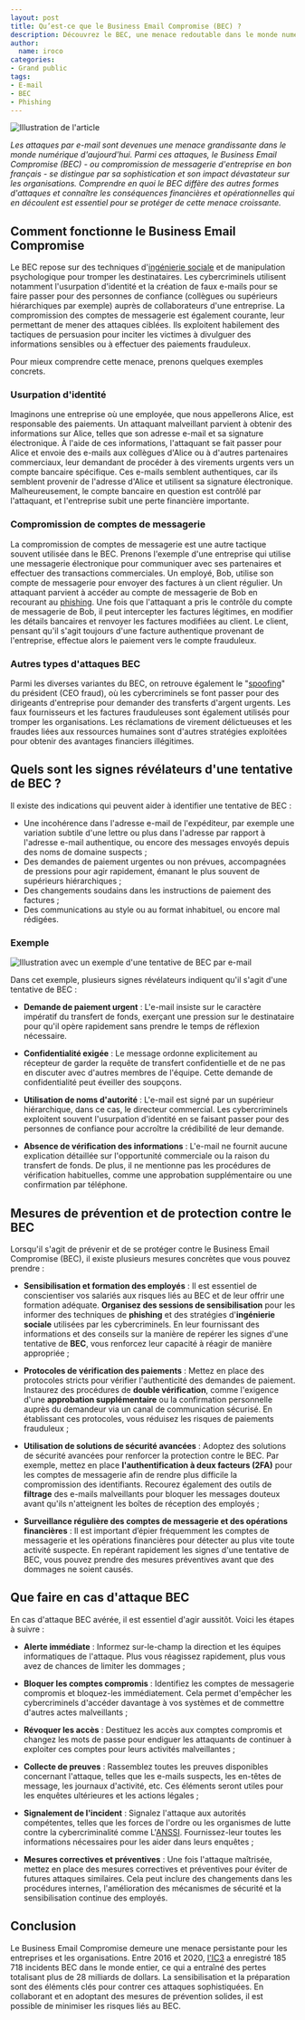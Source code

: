```yaml
---
layout: post
title: Qu’est-ce que le Business Email Compromise (BEC) ?
description: Découvrez le BEC, une menace redoutable dans le monde numérique, et apprenez à vous protéger contre cette forme d'attaque.
author:
  name: iroco
categories:
- Grand public
tags:
- E-mail
- BEC
- Phishing
---
```


![Illustration de l'article](/images/bec/BEC.png)

*Les attaques par e-mail sont devenues une menace grandissante dans le monde numérique d'aujourd'hui. Parmi ces attaques, le Business Email Compromise (BEC) - ou compromission de messagerie d'entreprise en bon français - se distingue par sa sophistication et son impact dévastateur sur les organisations. Comprendre en quoi le BEC diffère des autres formes d'attaques et connaître les conséquences financières et opérationnelles qui en découlent est essentiel pour se protéger de cette menace croissante.*

## Comment fonctionne le Business Email Compromise

Le BEC repose sur des techniques d'[ingénierie sociale](https://fr.wikipedia.org/wiki/Ing%C3%A9nierie_sociale_(s%C3%A9curit%C3%A9_de_l%27information)) et de manipulation psychologique pour tromper les destinataires. Les cybercriminels utilisent notamment l'usurpation d'identité et la création de faux e-mails pour se faire passer pour des personnes de confiance (collègues ou supérieurs hiérarchiques par exemple) auprès de collaborateurs d'une entreprise. La compromission des comptes de messagerie est également courante, leur permettant de mener des attaques ciblées. Ils exploitent habilement des tactiques de persuasion pour inciter les victimes à divulguer des informations sensibles ou à effectuer des paiements frauduleux.

Pour mieux comprendre cette menace, prenons quelques exemples concrets.

### Usurpation d'identité

Imaginons une entreprise où une employée, que nous appellerons Alice, est responsable des paiements. Un attaquant malveillant parvient à obtenir des informations sur Alice, telles que son adresse e-mail et sa signature électronique. À l'aide de ces informations, l'attaquant se fait passer pour Alice et envoie des e-mails aux collègues d'Alice ou à d'autres partenaires commerciaux, leur demandant de procéder à des virements urgents vers un compte bancaire spécifique. Ces e-mails semblent authentiques, car ils semblent provenir de l'adresse d'Alice et utilisent sa signature électronique. Malheureusement, le compte bancaire en question est contrôlé par l'attaquant, et l'entreprise subit une perte financière importante.

### Compromission de comptes de messagerie

La compromission de comptes de messagerie est une autre tactique souvent utilisée dans le BEC. Prenons l'exemple d'une entreprise qui utilise une messagerie électronique pour communiquer avec ses partenaires et effectuer des transactions commerciales. Un employé, Bob, utilise son compte de messagerie pour envoyer des factures à un client régulier. Un attaquant parvient à accéder au compte de messagerie de Bob en recourant au [phishing](https://blog.iroco.co/phishing/). Une fois que l'attaquant a pris le contrôle du compte de messagerie de Bob, il peut intercepter les factures légitimes, en modifier les détails bancaires et renvoyer les factures modifiées au client. Le client, pensant qu'il s'agit toujours d'une facture authentique provenant de l'entreprise, effectue alors le paiement vers le compte frauduleux. 

### Autres types d'attaques BEC

Parmi les diverses variantes du BEC, on retrouve également le "[spoofing](https://www.oracle.com/fr/security/spoofing-usurpation-identite-ip.html)" du président (CEO fraud), où les cybercriminels se font passer pour des dirigeants d'entreprise pour demander des transferts d'argent urgents. Les faux fournisseurs et les factures frauduleuses sont également utilisés pour tromper les organisations. Les réclamations de virement délictueuses et les fraudes liées aux ressources humaines sont d'autres stratégies exploitées pour obtenir des avantages financiers illégitimes. 

## Quels sont les signes révélateurs d'une tentative de BEC ?

Il existe des indications qui peuvent aider à identifier une tentative de BEC :
- Une incohérence dans l'adresse e-mail de l'expéditeur, par exemple une variation subtile d'une lettre ou plus dans l'adresse par rapport à l'adresse e-mail authentique, ou encore des messages envoyés depuis des noms de domaine suspects ;
- Des demandes de paiement urgentes ou non prévues, accompagnées de pressions pour agir rapidement, émanant le plus souvent de supérieurs hiérarchiques ;
- Des changements soudains dans les instructions de paiement des factures ;
- Des communications au style ou au format inhabituel, ou encore mal rédigées.

### Exemple 

![Illustration avec un exemple d'une tentative de BEC par e-mail](/images/bec/exemple-spoofing.png)

Dans cet exemple, plusieurs signes révélateurs indiquent qu'il s'agit d'une tentative de BEC :

* **Demande de paiement urgent** : L'e-mail insiste sur le caractère impératif du transfert de fonds, exerçant une pression sur le destinataire pour qu'il opère rapidement sans prendre le temps de réflexion nécessaire.

* **Confidentialité exigée** : Le message ordonne explicitement au récepteur de garder la requête de transfert confidentielle et de ne pas en discuter avec d'autres membres de l'équipe. Cette demande de confidentialité peut éveiller des soupçons.

* **Utilisation de noms d'autorité** : L'e-mail est signé par un supérieur hiérarchique, dans ce cas, le directeur commercial. Les cybercriminels exploitent souvent l'usurpation d'identité en se faisant passer pour des personnes de confiance pour accroître la crédibilité de leur demande.

* **Absence de vérification des informations** : L'e-mail ne fournit aucune explication détaillée sur l'opportunité commerciale ou la raison du transfert de fonds. De plus, il ne mentionne pas les procédures de vérification habituelles, comme une approbation supplémentaire ou une confirmation par téléphone.

## Mesures de prévention et de protection contre le BEC

Lorsqu'il s'agit de prévenir et de se protéger contre le Business Email Compromise (BEC), il existe plusieurs mesures concrètes que vous pouvez prendre :

* **Sensibilisation et formation des employés** : Il est essentiel de conscientiser vos salariés aux risques liés au BEC et de leur offrir une formation adéquate. **Organisez des sessions de sensibilisation** pour les informer des techniques de **phishing** et des stratégies d'**ingénierie sociale** utilisées par les cybercriminels. En leur fournissant des informations et des conseils sur la manière de repérer les signes d'une tentative de **BEC**, vous renforcez leur capacité à réagir de manière appropriée ;

* **Protocoles de vérification des paiements** : Mettez en place des protocoles stricts pour vérifier l'authenticité des demandes de paiement. Instaurez des procédures de **double vérification**, comme l'exigence d'une **approbation supplémentaire** ou la confirmation personnelle auprès du demandeur via un canal de communication sécurisé. En établissant ces protocoles, vous réduisez les risques de paiements frauduleux ;

* **Utilisation de solutions de sécurité avancées** : Adoptez des solutions de sécurité avancées pour renforcer la protection contre le BEC. Par exemple, mettez en place **l'authentification à deux facteurs (2FA)** pour les comptes de messagerie afin de rendre plus difficile la compromission des identifiants. Recourez également des outils de **filtrage** des e-mails malveillants pour bloquer les messages douteux avant qu'ils n'atteignent les boîtes de réception des employés ;

* **Surveillance régulière des comptes de messagerie et des opérations financières** : Il est important d’épier fréquemment les comptes de messagerie et les opérations financières pour détecter au plus vite toute activité suspecte. En repérant rapidement les signes d'une tentative de BEC, vous pouvez prendre des mesures préventives avant que des dommages ne soient causés.

## Que faire en cas d'attaque BEC

En cas d'attaque BEC avérée, il est essentiel d'agir aussitôt. Voici les étapes à suivre :

* **Alerte immédiate** : Informez sur-le-champ la direction et les équipes informatiques de l'attaque. Plus vous réagissez rapidement, plus vous avez de chances de limiter les dommages ;

* **Bloquer les comptes compromis** : Identifiez les comptes de messagerie compromis et bloquez-les immédiatement. Cela permet d'empêcher les cybercriminels d'accéder davantage à vos systèmes et de commettre d'autres actes malveillants ; 

* **Révoquer les accès** : Destituez les accès aux comptes compromis et changez les mots de passe pour endiguer les attaquants de continuer à exploiter ces comptes pour leurs activités malveillantes ; 

* **Collecte de preuves** : Rassemblez toutes les preuves disponibles concernant l'attaque, telles que les e-mails suspects, les en-têtes de message, les journaux d'activité, etc. Ces éléments seront utiles pour les enquêtes ultérieures et les actions légales ;

* **Signalement de l'incident** : Signalez l'attaque aux autorités compétentes, telles que les forces de l'ordre ou les organismes de lutte contre la cybercriminalité comme L'[ANSSI](https://www.ssi.gouv.fr/). Fournissez-leur toutes les informations nécessaires pour les aider dans leurs enquêtes ;

* **Mesures correctives et préventives** : Une fois l'attaque maîtrisée, mettez en place des mesures correctives et préventives pour éviter de futures attaques similaires. Cela peut inclure des changements dans les procédures internes, l'amélioration des mécanismes de sécurité et la sensibilisation continue des employés.

## Conclusion

Le Business Email Compromise demeure une menace persistante pour les entreprises et les organisations. Entre 2016 et 2020, [l'IC3](https://www.ic3.gov/Media/PDF/AnnualReport/2020_IC3Report.pdf) a enregistré 185 718 incidents BEC dans le monde entier, ce qui a entraîné des pertes totalisant plus de 28 milliards de dollars. La sensibilisation et la préparation sont des éléments clés pour contrer ces attaques sophistiquées. En collaborant et en adoptant des mesures de prévention solides, il est possible de minimiser les risques liés au BEC.
